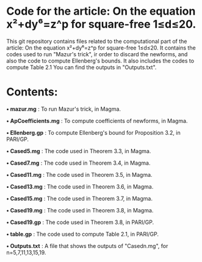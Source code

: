 # Code for the article: On the equation x²+dy⁶=z^p for square-free 1≤d≤20.

This git repository contains files related to the computational part of the article: On the equation x²+dy⁶=z^p for square-free 1≤d≤20. It contains the codes used to run "Mazur's trick", ir order to discard the newforms, and also the code to compute Ellenberg's bounds. It also includes the codes to compute Table 2.1 You can find the outputs in "Outputs.txt".

# Contents:

**• mazur.mg** : To run Mazur's trick, in Magma.

**• ApCoefficients.mg** : To compute coefficients of newforms, in Magma.

**• Ellenberg.gp** : To compute Ellenberg's bound for Proposition 3.2, in PARI/GP.

**• Cased5.mg** :  The code used in Theorem 3.3, in Magma.

**• Cased7.mg** :  The code used in Theorem 3.4, in Magma.

**• Cased11.mg** :  The code used in Theorem 3.5, in Magma.

**• Cased13.mg** :  The code used in Theorem 3.6, in Magma.

**• Cased15.mg** :  The code used in Theorem 3.7, in Magma.

**• Cased19.mg** :  The code used in Theorem 3.8, in Magma.

**• Cased19.gp** :  The code used in Theorem 3.8, in PARI/GP.

**• table.gp** :  The code used to compute Table 2.1, in PARI/GP.

**• Outputs.txt** :  A file that shows the outputs of "Casedn.mg", for n=5,7,11,13,15,19.
